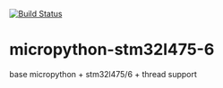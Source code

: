 [![Build Status](https://travis-ci.org/hristoandreev/micropython-stm32l475-6.svg?branch=master)](https://travis-ci.org/hristoandreev/micropython-stm32l475-6)
# micropython-stm32l475-6
base micropython + stm32l475/6 + thread support
